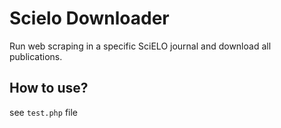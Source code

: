 # Scielo Downloader

Run web scraping in a specific SciELO journal and download all publications.

## How to use?

see `test.php` file